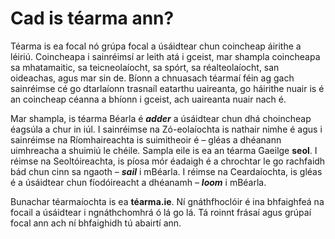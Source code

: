 # Cad is téarma ann?

Téarma is ea focal nó grúpa focal a úsáidtear chun coincheap áirithe a léiriú. Coincheapa i sainréimsí ar leith atá i gceist, mar shampla coincheapa sa mhatamaitic, sa teicneolaíocht, sa spórt, sa réalteolaíocht, san oideachas, agus mar sin de. Bíonn a chnuasach téarmaí féin ag gach sainréimse cé go dtarlaíonn trasnaíl eatarthu uaireanta, go háirithe nuair is é an coincheap céanna a bhíonn i gceist, ach uaireanta nuair nach é.

Mar shampla, is téarma Béarla é ***adder*** a úsáidtear chun dhá choincheap éagsúla a chur in iúl. I sainréimse na Zó-eolaíochta is nathair nimhe é agus i sainréimse na Ríomhaireachta is suimitheoir é – gléas a dhéanann uimhreacha a shuimiú le chéile. Sampla eile is ea an téarma Gaeilge **seol**. I réimse na Seoltóireachta, is píosa mór éadaigh é a chrochtar le go rachfaidh bád chun cinn sa ngaoth – ***sail*** i mBéarla. I réimse na Ceardaíochta, is gléas é a úsáidtear chun fíodóireacht a dhéanamh – ***loom*** i mBéarla.

Bunachar téarmaíochta is ea **téarma.ie**. Ní gnáthfhoclóir é ina bhfaighfeá na focail a úsáidtear i ngnáthchomhrá ó lá go lá. Tá roinnt frásaí agus grúpaí focal ann ach ní bhfaighidh tú abairtí ann.
